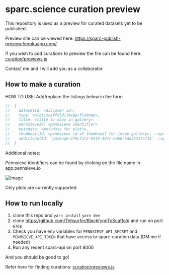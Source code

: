 # sparc.science curation preview
This repository is used as a preview for curated datasets yet to be published. 

Preview site can be viewed here:
https://sparc-publish-preview.herokuapp.com/

If you wish to add curations to preview the file can be found here:
[curation/previews.js](https://github.com/Tehsurfer/sparc-curation-preview/blob/curation-publish-preview/curation/previews.js)

Contact me and I will add you as a collaborator.


## How to make a curation

HOW TO USE:
Add/replace the listings below in the form
```javascript
//  {
//    datasetId: <discover id>,
//    type: <plot/scaffold/image/flatmap>,
//    title: <title to show in gallery>,
//    pennsieveId: <pennsieve identifier>
//    metadata: <metadata for plots>,
//    thumbnailId: <pennsieve id of thumbnail for image gallery>, ::optional::
//    additionalId: 'package:279cfa72-951b-407c-bde0-5de33317cf35' ::optional:: (only used for timeseries data)
//  }
```
Additional notes:

Pennsieve identifiers can be found by clicking on the file name in app.pennsieve.io


  ![image](https://user-images.githubusercontent.com/37255664/140044758-4e6c00e2-f64c-45b3-8b64-f8fc39956b88.png)
  
Only plots are currently supported


## How to run locally
1. clone this repo and `yarn install` `yarn dev`
2. clone https://github.com/Tehsurfer/BlackfynnToScaffold and run on port `6768`
3. Check you have env variables for `PENNSIEVE_API_SECRET` and `PENNSIEVE_API_TOKEN` that have access to sparc-curation data (DM me if needed)
4. Run any recent sparc-api on port 8000

And you should be good to go!

Refer here for finding curations:
[curation/previews.js](https://github.com/Tehsurfer/sparc-curation-preview/blob/curation-publish-preview/curation/previews.js)
